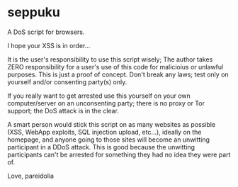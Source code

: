 # seppuku
A DoS script for browsers.

I hope your XSS is in order...

It is the user's responsibility to use this script wisely;
 The author takes ZERO responsibility for a user's use of
 this code for malicioius or unlawful purposes. This is
 just a proof of concept.
Don't break any laws; test only on yourself and/or
 consenting party(s) only.
 
If you really want to get arrested use this yourself
 on your own computer/server on an unconsenting 
 party; there is no proxy or Tor support; the DoS
 attack is in the clear.
 
A smart person would stick this script on as many
 websites as possible (XSS, WebApp exploits, SQL 
 injection upload, etc...), ideally on the homepage,
 and anyone going to those sites will become an
 unwitting participant in a DDoS attack. 
 This is good because the unwitting participants can't
  be arrested for something they had no idea they were
  part of.
  
  Love,
  pareidolia
